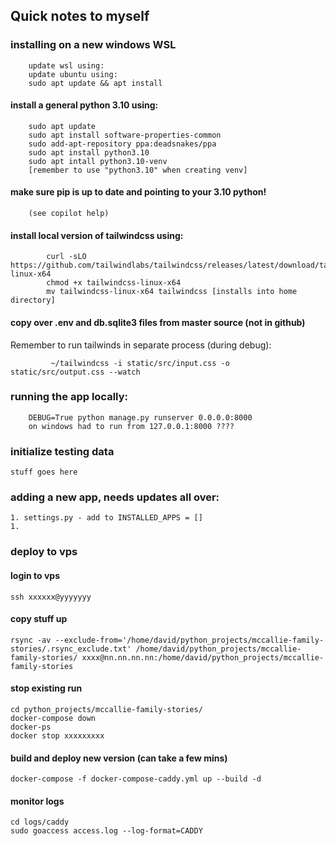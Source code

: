## Quick notes to myself

### installing on a new windows WSL
```
    update wsl using:
    update ubuntu using:
    sudo apt update && apt install
```
#### install a general python 3.10 using:
```
    sudo apt update
    sudo apt install software-properties-common
    sudo add-apt-repository ppa:deadsnakes/ppa
    sudo apt install python3.10
    sudo apt intall python3.10-venv
    [remember to use "python3.10" when creating venv]
```

#### make sure pip is up to date and pointing to your 3.10 python!
```
    (see copilot help)
```

#### install local version of tailwindcss using:
```
        curl -sLO https://github.com/tailwindlabs/tailwindcss/releases/latest/download/tailwindcss-linux-x64
        chmod +x tailwindcss-linux-x64
        mv tailwindcss-linux-x64 tailwindcss [installs into home directory]
```

#### copy over .env and db.sqlite3 files from master source (not in github)
    
Remember to run tailwinds in separate process (during debug):

```
         ~/tailwindcss -i static/src/input.css -o static/src/output.css --watch
```

### running the app locally:
```
    DEBUG=True python manage.py runserver 0.0.0.0:8000
    on windows had to run from 127.0.0.1:8000 ????
```

### initialize testing data
```
stuff goes here

```

### adding a new app, needs updates all over:
```
1. settings.py - add to INSTALLED_APPS = []
1. 
```

### deploy to vps
#### login to vps
```
ssh xxxxxx@yyyyyyy
```

#### copy stuff up
```
rsync -av --exclude-from='/home/david/python_projects/mccallie-family-stories/.rsync_exclude.txt' /home/david/python_projects/mccallie-family-stories/ xxxx@nn.nn.nn.nn:/home/david/python_projects/mccallie-family-stories
```

#### stop existing run
```
cd python_projects/mccallie-family-stories/
docker-compose down
docker-ps
docker stop xxxxxxxxx
```

#### build and deploy new version (can take a few mins)
```
docker-compose -f docker-compose-caddy.yml up --build -d
```
#### monitor logs
```
cd logs/caddy
sudo goaccess access.log --log-format=CADDY
```

